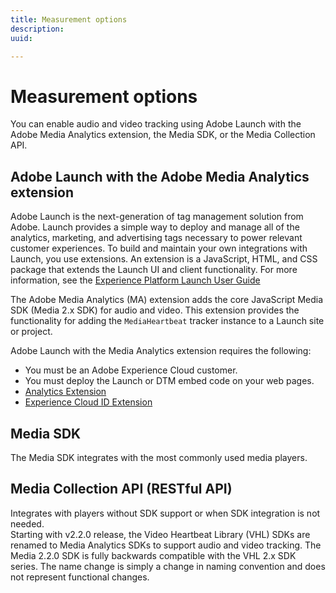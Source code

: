 ```yaml
---
title: Measurement options
description:
uuid:

---
```


# Measurement options

You can enable audio and video tracking using Adobe Launch with the Adobe Media Analytics extension, the Media SDK, or the Media Collection API.

## Adobe Launch with the Adobe Media Analytics extension

 Adobe Launch is the next-generation of tag management solution from Adobe. Launch provides a simple way to deploy and manage all of the analytics, marketing, and advertising tags necessary to power relevant customer experiences. To build and maintain your own integrations with Launch, you use extensions. An extension is a JavaScript, HTML, and CSS package that extends the Launch UI and client functionality. For more information, see the [Experience Platform Launch User Guide](https://docs.adobe.com/content/help/en/launch/using/overview.html)

 The Adobe Media Analytics (MA) extension adds the core JavaScript Media SDK (Media 2.x SDK) for audio and video. This extension provides the functionality for adding the `MediaHeartbeat` tracker instance to a Launch site or project.

Adobe Launch with the Media Analytics extension requires the following:
* You must be an Adobe Experience Cloud customer.
* You must deploy the Launch or DTM embed code on your web pages.
* [Analytics Extension](https://docs.adobe.com/content/help/en/launch/using/extensions-ref/adobe-extension/analytics-extension/overview.html)
* [Experience Cloud ID Extension](https://docs.adobe.com/content/help/en/launch/using/extensions-ref/adobe-extension/id-service-extension/overview.html)

## Media SDK

The Media SDK integrates with the most commonly used media players.

## Media Collection API (RESTful API)

Integrates with players without SDK support or when SDK integration is not needed.<br>Starting with v2.2.0 release, the Video Heartbeat Library (VHL) SDKs are renamed to Media Analytics SDKs to support audio and video tracking. The Media 2.2.0 SDK is fully backwards compatible with the VHL 2.x SDK series. The name change is simply a change in naming convention and does not represent functional changes.
